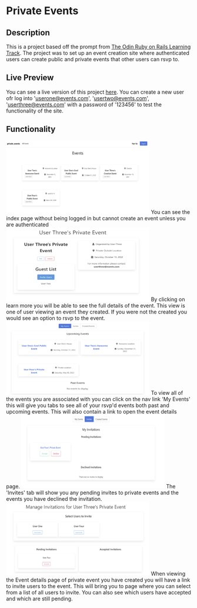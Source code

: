 # Private Events
## Description
This is a project based off the prompt from [The Odin Ruby on Rails Learning Track](https://www.theodinproject.com/courses/ruby-on-rails/lessons/associations). The project was to set up an event creation site where authenticated users can create public and private events that other users can rsvp to. 

## Live Preview 
You can see a live version of this project [here](https://acel-private-event.herokuapp.com/).
You can create a new user ofr log into 'userone@events.com', 'usertwo@events.com', 'userthree@events.com' with a password of '123456' to test the functionality of the site.

## Functionality

<img src="img/index.png" alt="Home Page" width="390" height="200">
You can see the index page without being logged in but cannot create an event unless you are authenticated
<img src="img/event_show.png" alt="Event Page" width="390" height="200">
By clicking on learn more you will be able to see the full details of the event. This view is one of user viewing an event they created. If you were not the created you would see an option to rsvp to the event.
<img src="img/user_events.png" alt="User Events" width="390" height="200">
To view all of the events you are associated with you can click on the nav link 'My Events' this will give you tabs to see all of your rsvp'd events both past and upcoming events. This will also contain a link to open the event details page.
<img src="img/invites_page.png" alt="Invites Page" width="390" height="200">
The 'Invites' tab will show you any pending invites to private events and the events you have declined the invitation.
<img src="img/invite_users.png" alt="User Invite Page" width="390" height="200">
When viewing the Event details page of  private event you have created you will have a link to invite users to the event. This will bring you to  page where you can select from a list of all users to invite. You can also see which users have accepted and which are still pending. 